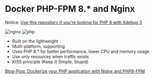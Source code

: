 # Docker PHP-FPM 8.\* and Nginx

Notice: [Use this repository if you're looking for PHP 8 with Xdebug 3](https://github.com/IshtarStar/docker-compose-nginx-phpfpm-xdebug-mariadb)

![nginx](https://img.shields.io/badge/nginx-brightgreen.svg)
![php](https://img.shields.io/badge/php-fpm-brightgreen.svg)

- Built on the lightweight
- Multi-platform, supporting
- Uses PHP 8.\* for better performance, lower CPU and memory usage
- Use only resources when traffic exists
- KISS principle (Keep It Simple, Stupid)

[Blog-Post: Dockerize your PHP application with Nginx and PHP8-FPM](https://marcit.eu/en/2021/04/28/dockerize-webserver-nginx-php8/)
